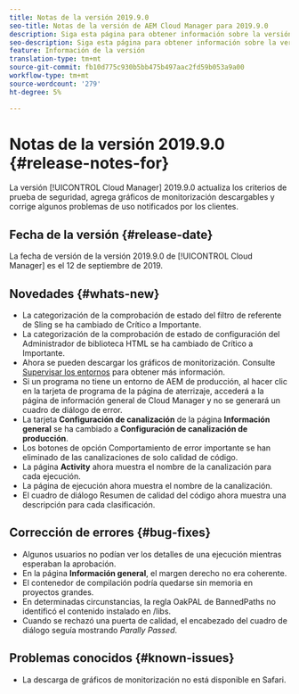 ```yaml
---
title: Notas de la versión 2019.9.0
seo-title: Notas de la versión de AEM Cloud Manager para 2019.9.0
description: Siga esta página para obtener información sobre la versión 2019.9.0 de Cloud Manager.
seo-description: Siga esta página para obtener información sobre la versión 2019.9.0 de AEM Cloud Manager.
feature: Información de la versión
translation-type: tm+mt
source-git-commit: fb10d775c930b5bb475b497aac2fd59b053a9a00
workflow-type: tm+mt
source-wordcount: '279'
ht-degree: 5%

---
```


# Notas de la versión 2019.9.0 {#release-notes-for}

La versión [!UICONTROL Cloud Manager] 2019.9.0 actualiza los criterios de prueba de seguridad, agrega gráficos de monitorización descargables y corrige algunos problemas de uso notificados por los clientes.

## Fecha de la versión {#release-date}

La fecha de versión de la versión 2019.9.0 de [!UICONTROL Cloud Manager] es el 12 de septiembre de 2019.

## Novedades {#whats-new}

* La categorización de la comprobación de estado del filtro de referente de Sling se ha cambiado de Crítico a Importante.
* La categorización de la comprobación de estado de configuración del Administrador de biblioteca HTML se ha cambiado de Crítico a Importante.
* Ahora se pueden descargar los gráficos de monitorización. Consulte [Supervisar los entornos](monitor-your-environments.md) para obtener más información.
* Si un programa no tiene un entorno de AEM de producción, al hacer clic en la tarjeta de programa de la página de aterrizaje, accederá a la página de información general de Cloud Manager y no se generará un cuadro de diálogo de error.
* La tarjeta **Configuración de canalización** de la página **Información general** se ha cambiado a **Configuración de canalización de producción**.
* Los botones de opción Comportamiento de error importante se han eliminado de las canalizaciones de solo calidad de código.
* La página **Activity** ahora muestra el nombre de la canalización para cada ejecución.
* La página de ejecución ahora muestra el nombre de la canalización.
* El cuadro de diálogo Resumen de calidad del código ahora muestra una descripción para cada clasificación.

## Corrección de errores {#bug-fixes}

* Algunos usuarios no podían ver los detalles de una ejecución mientras esperaban la aprobación.
* En la página **Información general**, el margen derecho no era coherente.
* El contenedor de compilación podría quedarse sin memoria en proyectos grandes.
* En determinadas circunstancias, la regla OakPAL de BannedPaths no identificó el contenido instalado en /libs.
* Cuando se rechazó una puerta de calidad, el encabezado del cuadro de diálogo seguía mostrando *Parally Passed*.

## Problemas conocidos {#known-issues}

* La descarga de gráficos de monitorización no está disponible en Safari.
